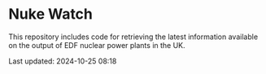 # Nuke Watch

This repository includes code for retrieving the latest information available on the output of EDF nuclear power plants in the UK.

Last updated: 2024-10-25 08:18